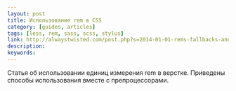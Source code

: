 ```yaml
---
layout: post
title: Использование rem в CSS
category: [guides, articles]
tags: [less, rem, sass, scss, stylus]
link: http://alwaystwisted.com/post.php?s=2014-01-01-rems-fallbacks-and-support
description:
keywords:
---
```


<p>Статья об использовании единиц измерения rem в верстке. Приведены способы использования вместе с препроцессорами.</p>
